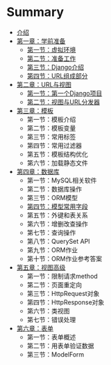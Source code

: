 # Summary

* [介绍](README.md)
* [第一章：学前准备](chapter01.md)
  * [第一节：虚拟环境](chapter01/section01.md)
  * [第二节：准备工作](chapter01/section02.md)
  * [第三节：Django介绍](chapter01/section03.md)
  * [第四节：URL组成部分](chapter01/section04.md)
* [第二章：URL与视图](chapter02.md)
  * [第一节：第一个Django项目](chapter02/section01.md)
  * [第二节：视图与URL分发器](chapter02/section02.md)
* [第三章：模板](di-san-zhang-ff1a-mo-ban.md)
  * 第一节：模板介绍
  * 第二节：模板变量
  * 第三节：常用标签
  * 第四节：常用过滤器
  * 第五节：模板结构优化
  * 第六节：加载静态文件
* [第四章：数据库](di-si-zhang-ff1a-shu-ju-ku.md)
  * 第一节：MySQL相关软件
  * 第二节：数据库操作
  * 第三节：ORM模型
  * [第四节：模型常用字段](di-si-zhang-ff1a-shu-ju-ku/di-si-jie-ff1a-mo-xing-chang-yong-zi-duan.md)
  * 第五节：外键和表关系
  * 第六节：增删改查操作
  * 第七节：查询操作
  * 第八节：QuerySet API
  * 第九节：ORM作业
  * 第十节：ORM作业参考答案
* [第五章：视图高级](di-wu-zhang-ff1a-shi-tu-gao-ji.md)
  * 第一节：限制请求method
  * 第二节：页面重定向
  * 第三节：HttpRequest对象
  * 第四节：HttpResponse对象
  * 第六节：类视图
  * 第七节：错误处理
* [第六章：表单](di-liu-zhang-ff1a-biao-dan.md)
  * 第一节：表单概述
  * 第二节：用表单验证数据
  * 第三节：ModelForm

